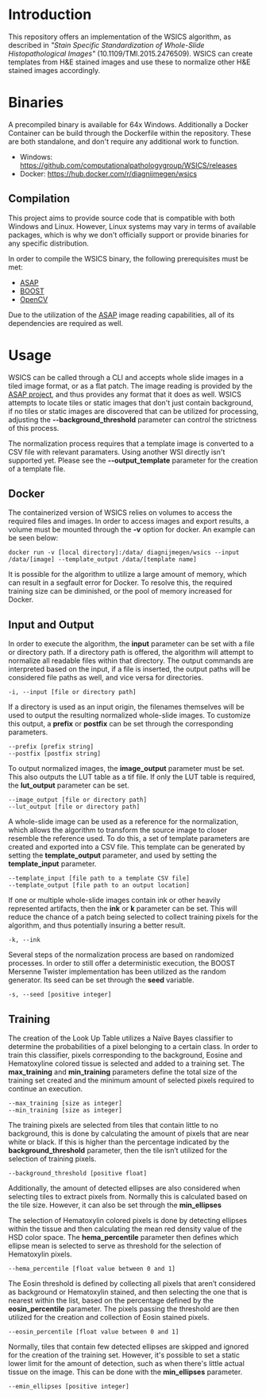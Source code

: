 # Introduction #
This repository offers an implementation of the WSICS algorithm, as described in *"Stain Specific Standardization of Whole-Slide Histopathological Images"* (10.1109/TMI.2015.2476509). WSICS can create templates from H&E stained images and use these to normalize other H&E stained images accordingly.


# Binaries #

A precompiled binary is available for 64x Windows. Additionally a Docker Container can be build through the Dockerfile within the repository. These are both standalone, and don't require any additional work to function.
* Windows: https://github.com/computationalpathologygroup/WSICS/releases
* Docker: https://hub.docker.com/r/diagnijmegen/wsics


## Compilation ##
This project aims to provide source code that is compatible with both Windows and Linux. However, Linux systems may vary in terms of available packages, which is why we don't officially support or provide binaries for any specific distribution.

In order to compile the WSICS binary, the following prerequisites must be met:
* [ASAP](https://github.com/computationalpathologygroup/ASAP)
* [BOOST](https://www.boost.org/)
* [OpenCV](https://www.opencv.org/)

Due to the utilization of the [ASAP](https://github.com/computationalpathologygroup/ASAP) image reading capabilities, all of its dependencies are required as well.

# Usage #

WSICS can be called through a CLI and accepts whole slide images in a tiled image format, or as a flat patch. The image reading is provided by the [ASAP project](https://github.com/computationalpathologygroup/ASAP), and thus provides any format that it does as well. WSICS attempts to locate tiles or static images that don't just contain background, if no tiles or static images are discovered that can be utilized for processing, adjusting the **--background_threshold** parameter can control the strictness of this process.

The normalization process requires that a template image is converted to a CSV file with relevant paramaters. Using another WSI directly isn't supported yet. Please see the **--output_template** parameter for the creation of a template file.

## Docker ##

The containerized version of WSICS relies on volumes to access the required files and images. In order to access images and export results, a volume must be mounted through the **-v** option for docker. An example can be seen below:
```
docker run -v [local directory]:/data/ diagnijmegen/wsics --input /data/[image] --template_output /data/[template name]
```
It is possible for the algorithm to utilize a large amount of memory, which can result in a segfault error for Docker. To resolve this, the required training size can be diminished, or the pool of memory increased for Docker.


## Input and Output ##

In order to execute the algorithm, the **input** parameter can be set with a file or directory path. If a directory path is offered, the algorithm will attempt to normalize all readable files within that directory. The output commands are interpreted based on the input, if a file is inserted, the output paths will be considered file paths as well, and vice versa for directories.

```
-i, --input [file or directory path]
```

If a directory is used as an input origin, the filenames themselves will be used to output the resulting normalized whole-slide images. To customize this output, a **prefix** or **postfix** can be set through the corresponding parameters.

```
--prefix [prefix string]
--postfix [postfix string]
```

To output normalized images, the **image_output** parameter must be set. This also outputs the LUT table as a tif file. If only the LUT table is required, the **lut_output** parameter can be set. 

```
--image_output [file or directory path]
--lut_output [file or directory path]
```

A whole-slide image can be used as a reference for the normalization, which allows the algorithm to transform the source image to closer resemble the reference used. To do this, a set of template parameters are created and exported into a CSV file. This template can be generated by setting the **template_output** parameter, and used by setting the **template_input** parameter.

```
--template_input [file path to a template CSV file]
--template_output [file path to an output location]
```

If one or multiple whole-slide images contain ink or other heavily represented artifacts, then the **ink** or **k** parameter can be set. This will reduce the chance of a patch being selected to collect training pixels for the algorithm, and thus potentially insuring a better result.

```
-k, --ink
```

Several steps of the normalization process are based on randomized processes. In order to still offer a deterministic execution, the BOOST Mersenne Twister implementation has been utilized as the random generator. Its seed can be set through the **seed** variable.
```
-s, --seed [positive integer]
```

## Training ##

The creation of the Look Up Table utilizes a Naïve Bayes classifier to determine the probabilities of a pixel belonging to a certain class. In order to train this classifier, pixels corresponding to the background, Eosine and Hematoxyline colored tissue is selected and added to a training set. The **max_training** and **min_training** parameters define the total size of the training set created and the minimum amount of selected pixels required to continue an execution.

```
--max_training [size as integer]
--min_training [size as integer]
```

The training pixels are selected from tiles that contain little to no background, this is done by calculating the amount of pixels that are near white or black. If this is higher than the percentage indicated by the **background_threshold** parameter, then the tile isn’t utilized for the selection of training pixels.

```
--background_threshold [positive float]
```

Additionally, the amount of detected ellipses are also considered when selecting tiles to extract pixels from. Normally this is calculated based on the tile size. However, it can also be set through the **min_ellipses**


The selection of Hematoxylin colored pixels is done by detecting ellipses within the tissue and then calculating the mean red density value of the HSD color space. The **hema_percentile** parameter then defines which ellipse mean is selected to serve as threshold for the selection of Hematoxylin pixels.

```
--hema_percentile [float value between 0 and 1]
```

The Eosin threshold is defined by collecting all pixels that aren’t considered as background or Hematoxylin stained, and then selecting the one that is nearest within the list, based on the percentage defined by the **eosin_percentile** parameter. The pixels passing the threshold are then utilized for the creation and collection of Eosin stained pixels.

```
--eosin_percentile [float value between 0 and 1]
```

Normally, tiles that contain few detected ellipses are skipped and ignored for the creation of the training set. However, it's possible to set a static lower limit for the amount of detection, such as when there's little actual tissue on the image. This can be done with the **min_ellipses** parameter.
```
--emin_ellipses [positive integer]
```